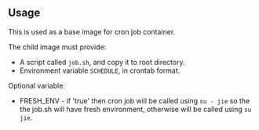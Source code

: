 ## Usage
This is used as a base image for cron job container.

The child image must provide:
* A script called `job.sh`, and copy it to root directory.
* Environment variable `SCHEDULE`, in crontab format.

Optional variable:
* FRESH_ENV - if 'true' then cron job will be called using `su - jie` so the the job.sh will have fresh environment, otherwise will be called using `su jie`.

